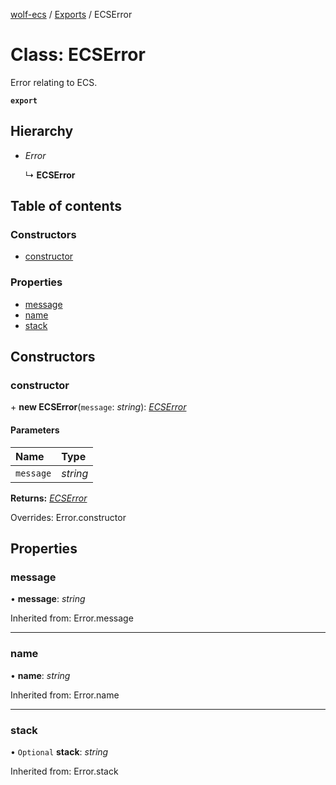 [wolf-ecs](../README.md) / [Exports](../modules.md) / ECSError

# Class: ECSError

Error relating to ECS.

**`export`**

## Hierarchy

- *Error*

  ↳ **ECSError**

## Table of contents

### Constructors

- [constructor](ecserror.md#constructor)

### Properties

- [message](ecserror.md#message)
- [name](ecserror.md#name)
- [stack](ecserror.md#stack)

## Constructors

### constructor

\+ **new ECSError**(`message`: *string*): [*ECSError*](ecserror.md)

#### Parameters

| Name | Type |
| :------ | :------ |
| `message` | *string* |

**Returns:** [*ECSError*](ecserror.md)

Overrides: Error.constructor

## Properties

### message

• **message**: *string*

Inherited from: Error.message

___

### name

• **name**: *string*

Inherited from: Error.name

___

### stack

• `Optional` **stack**: *string*

Inherited from: Error.stack
